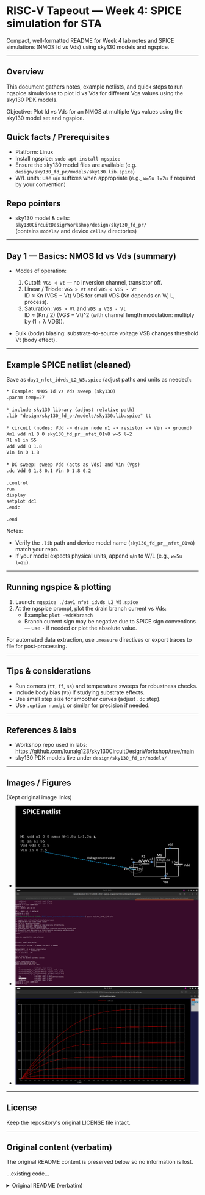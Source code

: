 # RISC‑V Tapeout — Week 4: SPICE simulation for STA

Compact, well‑formatted README for Week 4 lab notes and SPICE simulations (NMOS Id vs Vds) using sky130 models and ngspice.

---

## Overview
This document gathers notes, example netlists, and quick steps to run ngspice simulations to plot Id vs Vds for different Vgs values using the sky130 PDK models.

Objective: Plot Id vs Vds for an NMOS at multiple Vgs values using the sky130 model set and ngspice.

## Quick facts / Prerequisites
- Platform: Linux
- Install ngspice: `sudo apt install ngspice`
- Ensure the sky130 model files are available (e.g. `design/sky130_fd_pr/models/sky130.lib.spice`)
- W/L units: use `u`/`n` suffixes when appropriate (e.g., `w=5u l=2u` if required by your convention)

## Repo pointers
- sky130 model & cells: `sky130CircuitDesignWorkshop/design/sky130_fd_pr/`  
  (contains `models/` and device `cells/` directories)

---

## Day 1 — Basics: NMOS Id vs Vds (summary)
- Modes of operation:
  1. Cutoff: `VGS < Vt` — no inversion channel, transistor off.
  2. Linear / Triode: `VGS > Vt` and `VDS < VGS - Vt`  
     ID ≈ Kn (VGS − Vt) VDS for small VDS (Kn depends on W, L, process).
  3. Saturation: `VGS > Vt` and `VDS ≥ VGS - Vt`  
     ID ≈ (Kn / 2) (VGS − Vt)^2 (with channel length modulation: multiply by (1 + λ VDS)).

- Bulk (body) biasing: substrate-to-source voltage VSB changes threshold Vt (body effect).

---

## Example SPICE netlist (cleaned)
Save as `day1_nfet_idvds_L2_W5.spice` (adjust paths and units as needed):

```spice
* Example: NMOS Id vs Vds sweep (sky130)
.param temp=27

* include sky130 library (adjust relative path)
.lib "design/sky130_fd_pr/models/sky130.lib.spice" tt

* circuit (nodes: Vdd -> drain node n1 -> resistor -> Vin -> ground)
Xm1 vdd n1 0 0 sky130_fd_pr__nfet_01v8 w=5 l=2
R1 n1 in 55
Vdd vdd 0 1.8
Vin in 0 1.8

* DC sweep: sweep Vdd (acts as Vds) and Vin (Vgs)
.dc Vdd 0 1.8 0.1 Vin 0 1.8 0.2

.control
run
display
setplot dc1
.endc

.end
```

Notes:
- Verify the `.lib` path and device model name (`sky130_fd_pr__nfet_01v8`) match your repo.
- If your model expects physical units, append `u`/`n` to W/L (e.g., `w=5u l=2u`).

---

## Running ngspice & plotting
1. Launch: `ngspice ./day1_nfet_idvds_L2_W5.spice`
2. At the ngspice prompt, plot the drain branch current vs Vds:
   - Example: `plot -vdd#branch`
   - Branch current sign may be negative due to SPICE sign conventions — use `-` if needed or plot the absolute value.

For automated data extraction, use `.measure` directives or export traces to file for post-processing.

---

## Tips & considerations
- Run corners (`tt`, `ff`, `ss`) and temperature sweeps for robustness checks.
- Include body bias (`Vb`) if studying substrate effects.
- Use small step size for smoother curves (adjust `.dc` step).
- Use `.option numdgt` or similar for precision if needed.

---

## References & labs
- Workshop repo used in labs: https://github.com/kunalg123/sky130CircuitDesignWorkshop/tree/main  
- sky130 PDK models live under `design/sky130_fd_pr/models/`

---

## Images / Figures
(Kept original image links)
- ![W4d1p2](https://github.com/Santosh3672/RISC-V_Tapeout_Programm/blob/main/Week%204%3A%20Spice%20simulation%20for%20STA/Image%20W4/W4d1p2.png)
- ![W4d1p3](https://github.com/Santosh3672/RISC-V_Tapeout_Programm/blob/main/Week%204%3A%20Spice%20simulation%20for%20STA/Image%20W4/W4d1p3.png)
- ![W4d1p4](https://github.com/Santosh3672/RISC-V_Tapeout_Programm/blob/main/Week%204%3A%20Spice%20simulation%20for%20STA/Image%20W4/W4d1p4.png)

---

## License
Keep the repository's original LICENSE file intact.

---

## Original content (verbatim)
The original README content is preserved below so no information is lost.

...existing code...

<details>
<summary>Original README (verbatim)</summary>

<!-- filepath: /home/santosh/Documents/GitHub/RISC-V_Tapeout_Programm/Week 4: Spice simulation for STA/README.md -->
# RISCV Tapeout Week3 🚀

This repository documents Week 4 of the RISCV tapeout program, covering CMOS circuit design and Spice simulation.

---

<details>
<summary>Day 1: Basics NMOS Id vs Vds</summary>

## Day 1: Basics NMOS Id vs Vds

NMOS and PMOS transistors form the foundation of logic gates:
    • NMOS devices are N-channel MOSFETs with a P-type substrate, SiO2 isolation, n+ source/drain, gate oxide, and a gate made from polysilicon or metal. The four terminals are Gate (G), Source (S), Drain (D), and Body (B).
    • PMOS devices use an N-type substrate and p+ diffusion regions.

A mosfet operates on 3 modes:

1. Cutoff mode:
        ◦ Gate-to-source voltage VGS<Vt (threshold voltage).
        ◦ Source, drain, and body grounded; p-n junctions are off.
        ◦ No inversion channel forms; transistor behaves like an open circuit.
        ◦ No current flows from source to drain.
    • Bulk Biasing effect:
        ◦ Positive substrate-to-source voltage VSB reverse biases the source-substrate junction.
        ◦ Increases depletion region width near source, reducing channel charge.
        ◦ Requires higher VGS to form inversion channel; increases Vt.
        ◦ Raises threshold voltage, pushing transistor toward cutoff mode.

2. Resistive Mode of Operation (also called Linear or Triode Region):
    • Condition: VGS>Vt and VDS<VGS−Vt
    • Drain current equation:
      ID=Kn[(VGS−Vt)VDS−2VDS2] 
    • For small VDS, VDS2 term is negligible, simplifying to:
      ID≈Kn(VGS−Vt)VDS 
    • Here, Kn is the process transconductance parameter depending on channel width (W), length (L), and foundry-specific process parameters.
    • In this mode, the transistor behaves like a voltage-controlled resistor, with linear dependence of drain current on VDS.

3. Saturation region: 
Conditions for saturation mode:
    • VGS>Vt (gate-to-source voltage greater than threshold)
    • VDS≥VGS−Vt (drain-to-source voltage exceeds overdrive voltage)
    • As VDS in linear mode increases and reaches VDS=VGS−Vt, the voltage difference between gate and drain becomes zero.
    • The channel starts to disappear at the drain side, causing the pinch-off phenomenon.
    • In this mode, the voltage across the channel stays constant at VGS−Vt regardless of further increase in VDS.
    • Drain current saturates and is given by:
Id = Kn/2* (Vgs – Vt)2 
and no longer depends on VDS.

To account for channel length modulation, the drain current equation modifies to:
Id = Kn/2* (Vgs – Vt)2 *(1 + λ*Vds)

where λ models the slight increase of current with VDS in saturation.

Introduction to SPICE:
SPICE is an engine that has the formulas described above and has parameters from foundry. 
Based on that it evaluates a circuit to derive correct waveform of the cell. 

How to perform SPICE simulation:
1. Verifying the setup: Ensure model parametrs (Kn, Vto,etc) are coming from correct technology node.
2. SPICE netlist: Create a correct SPICE netlist for your circuit
Steps in writing a SPICE netlist:

* Define nodes (where there are no obstruction of device elements)
* Define device elements between each node in following way
eg `M1 vdd n1 0 0 nmos W=1.8u L=1.2u`
M1 = Mosfet, nodes where terminal of M1 are connected to, name of device nmos, parameter of nmos

    ![Image](https://github.com/Santosh3672/RISC-V_Tapeout_Programm/blob/main/Week%204%3A%20Spice%20simulation%20for%20STA/Image%20W4/W4d1p2.png)


* Get models of devices: The model file contains MODEL definition of all device nmos for our example and store its parameter like VTH0, U0, etc.
This needs to be included in the spice netlist

Labs:
For labs we used github repo from: https://github.com/kunalg123/sky130CircuitDesignWorkshop/tree/main

directory structure:
sky130CircuitDesignWorkshop/design/sky130_fd_pr/
Has cells and models directories that contains device parameters for analysis.

Objective: To Plot Id vs Vds for different Vgs values.

Spice netlist used:
``*Model Description
.param temp=27


*Including sky130 library files
.lib "sky130_fd_pr/models/sky130.lib.spice" tt


*Netlist Description



XM1 Vdd n1 0 0 sky130_fd_pr__nfet_01v8 w=5 l=2

R1 n1 in 55

Vdd vdd 0 1.8V
Vin in 0 1.8V

*simulation commands

.op
.dc Vdd 0 1.8 0.1 Vin 0 1.8 0.2

.control

run
display
setplot dc1
.endc

.end``

Components of spice netlist:

1. Parameters definition: Temp = 27
2. Including .libs from models directory, here the `sky130_fd_pr__nfet_01v8` is defined
3. Circuit definition containing nfet, resistor and voltage sources.
4. Simulation condition defined for Vdd(Vds) and Vin (Vgs)


Steps to perform SPICE simulation using ngspice:
1. Open ngspice with spice circuit:
    ``ngspice ./day1_nfet_idvds_L2_W5.spice``

    ![Image](https://github.com/Santosh3672/RISC-V_Tapeout_Programm/blob/main/Week%204%3A%20Spice%20simulation%20for%20STA/Image%20W4/W4d1p3.png)


2. Plot graph using
    ``plot -vdd#branch``
negative sign is used because the convention in spice simulation is negative. 

    ![Image](https://github.com/Santosh3672/RISC-V_Tapeout_Programm/blob/main/Week%204%3A%20Spice%20simulation%20for%20STA/Image%20W4/W4d1p4.png)


We have Id on Y axis and Vds on X axis, different plots are for different Vgs.

W/L ratio = 5/2 = 2.5

</details>

